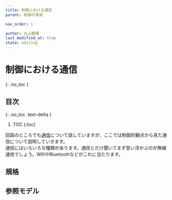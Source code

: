 ```yaml
---
title: 制御における通信
parent: 制御の実装

nav_order: 1

author: 丸山響輝
last_modified_at: true
state: editing
---
```


# **制御における通信**
{: .no_toc }

## 目次
{: .no_toc .text-delta }

1. TOC
{:toc}

回路のところでも[通信](../../../003_electronics/contents/025_communication/index)について話していますが、ここでは制御的観点から見た通信について説明していきます。  
通信にはいろいろな種類があります。通信とだけ聞いてまず思い浮かぶのが無線通信でしょう。WifiやBluetoothなどがこれに当たります。

## 

## 規格

## 参照モデル
